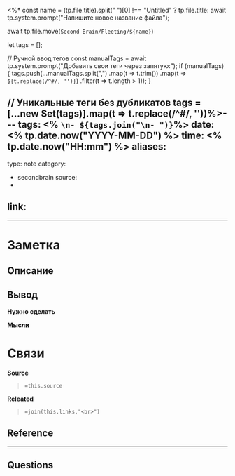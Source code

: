<%*
const name = (tp.file.title).split(" ")[0] !== "Untitled" ? tp.file.title: await tp.system.prompt("Напишите новое название файла");

await tp.file.move(`Second Brain/Fleeting/${name}`)

let tags = [];


// Ручной ввод тегов
const manualTags = await tp.system.prompt("Добавить свои теги через запятую:");
if (manualTags) {
    tags.push(...manualTags.split(",")
        .map(t => t.trim())
        .map(t => `${t.replace(/^#/, '')}`) 
        .filter(t => t.length > 1));
}


// Уникальные теги без дубликатов
tags = [...new Set(tags)].map(t => t.replace(/^#/, ''))%>---
tags: <% `\n- ${tags.join("\n- ")}`%>
date: <% tp.date.now("YYYY-MM-DD") %>
time: <% tp.date.now("HH:mm") %>
aliases: 
-
type: note
category: 
- secondbrain
source: 
-
link: 
-
---
# Заметка

**Описание**
- 

**Вывод**
- 


**Нужно сделать**


**Мысли**


# Связи

**Source**
>`=this.source`

**Releated**
>`=join(this.links,"<br>")`


**Reference**
- 

---

**Questions**
-